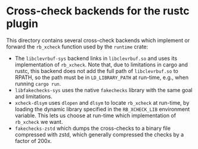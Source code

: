 # Cross-check backends for the rustc plugin
This directory contains several cross-check backends which implement or forward
the `rb_xcheck` function used by the `runtime` crate:
* The `libclevrbuf-sys` backend links in `libclevrbuf.so` and uses its implementation
  of `rb_xcheck`. Note that, due to limitations in cargo and rustc, this
backend does not add the full path of `libclevrbuf.so` to RPATH, so the path
must be in `LD_LIBRARY_PATH` at run-time, e.g., when running `cargo run`.
* `libfakechecks-sys` uses the native `fakechecks` library with the same
  goal and limitations.
* `xcheck-dlsym` uses `dlopen` and `dlsym` to locate `rb_xcheck` at run-time,
  by loading the dynamic library specified in the `RB_XCHECK_LIB` environment
variable. This lets us choose at run-time which implementation of `rb_xcheck`
we want.
* `fakechecks-zstd` which dumps the cross-checks to a binary file compressed with
  zstd, which generally compressed the checks by a factor of 200x.

